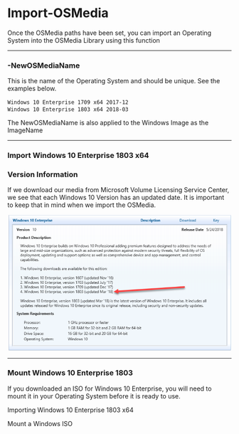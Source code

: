 # Import-OSMedia

Once the OSMedia paths have been set, you can import an Operating System into the OSMedia Library using this function

---

### -NewOSMediaName

This is the name of the Operating System and should be unique.  See the examples below.

```
Windows 10 Enterprise 1709 x64 2017-12
Windows 10 Enterprise 1803 x64 2018-03
```

The NewOSMediaName is also applied to the Windows Image as the ImageName

---

### Import Windows 10 Enterprise 1803 x64







### Version Information

If we download our media from Microsoft Volume Licensing Service Center, we see that each Windows 10 Version has an updated date.  It is important to keep that in mind when we import the OSMedia.

![](/assets/2018-06-18_11-29-13.png)

---

### Mount Windows 10 Enterprise 1803

If you downloaded an ISO for Windows 10 Enterprise, you will need to mount it in your Operating System before it is ready to use.

Importing Windows 10 Enterprise 1803 x64

Mount a Windows ISO

